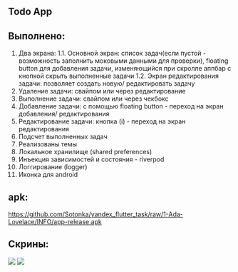 ## Todo App

## Выполнено:
1. Два экрана:
1.1. Основной экран: список задач(если пустой - возможность заполнить моковыми данными для проверки), floating button для добавления задачи, изменяющийся при скролле аппбар с кнопкой скрыть выполненные задачи
1.2. Экран редактирования задачи: позволяет создать новую/ редактировать задачу 
2. Удаление задачи: свайпом или через редактирование
3. Выполнение задачи: свайпом или через чекбокс
4. Добавление задачи: с помощью floating button - переход на экран добавления/ редактирования
5. Редактирование задачи: кнопка (i) - переход на экран редактирования
6. Подсчет выполненных задач
7. Реализованы темы
8. Локальное хранилище (shared preferences)
9. Инъекция зависимостей и состояния - riverpod
10. Логгирование (logger) 
11. Иконка для android


## apk:
https://github.com/Sotonka/yandex_flutter_task/raw/1-Ada-Lovelace/INFO/app-release.apk



## Скрины:

<img src="https://github.com/Sotonka/yandex_flutter_task/blob/1-Ada-Lovelace/INFO/images/1.png">
<img src="https://github.com/Sotonka/yandex_flutter_task/blob/1-Ada-Lovelace/INFO/images/2.png">
 

